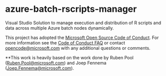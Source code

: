 # azure-batch-rscripts-manager
Visual Studio Solution to manage execution and distribution of R scripts and data across multiple Azure batch nodes dynamically.

This project has adopted the [Microsoft Open Source Code of
Conduct](https://opensource.microsoft.com/codeofconduct/). For more information
see the [Code of Conduct
FAQ](https://opensource.microsoft.com/codeofconduct/faq/) or contact
[opencode@microsoft.com](mailto:opencode@microsoft.com) with any additional
questions or comments.

**This work is heavily based on the work done by Ruben Pool (Ruben.Pool@microsoft.com) and Joep Fennema (Joep.Fennema@microsoft.com). 
